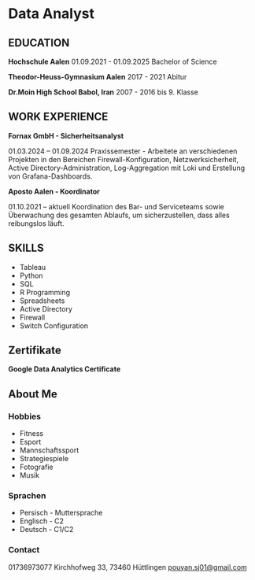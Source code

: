 # Data Analyst

## EDUCATION
**Hochschule Aalen**
01.09.2021 - 01.09.2025
Bachelor of Science

**Theodor-Heuss-Gymnasium Aalen**
2017 - 2021
Abitur

**Dr.Moin High School Babol, Iran**
2007 - 2016
bis 9. Klasse

## WORK EXPERIENCE

**Fornax GmbH - Sicherheitsanalyst**

01.03.2024 – 01.09.2024
Praxissemester - Arbeitete an verschiedenen Projekten in den Bereichen Firewall-Konfiguration, Netzwerksicherheit, Active Directory-Administration, Log-Aggregation mit Loki und Erstellung von Grafana-Dashboards.

**Aposto Aalen - Koordinator**

01.10.2021 – aktuell
Koordination des Bar- und Serviceteams sowie Überwachung des gesamten Ablaufs, um sicherzustellen, dass alles reibungslos läuft.

## SKILLS
* Tableau
* Python
* SQL
* R Programming
* Spreadsheets
* Active Directory
* Firewall
* Switch Configuration

## Zertifikate
**Google Data Analytics Certificate**

## About Me
### Hobbies
* Fitness
* Esport
* Mannschaftssport
* Strategiespiele
* Fotografie
* Musik

### Sprachen
* Persisch - Muttersprache
* Englisch - C2
* Deutsch - C1/C2

### Contact
01736973077
Kirchhofweg 33,
73460 Hüttlingen
pouyan.sj01@gmail.com
